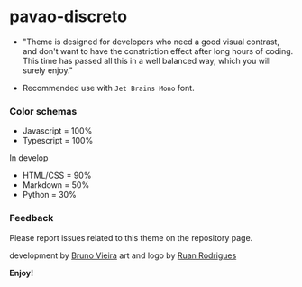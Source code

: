 # pavao-discreto

* "Theme is designed for developers who need a good visual contrast, and don't want to have the constriction effect after long hours of coding. This time has passed all this in a well balanced way, which you will surely enjoy."

* Recommended use with `Jet Brains Mono` font.


### Color schemas
- Javascript = 100%
- Typescript = 100%

In develop
- HTML/CSS = 90%
- Markdown = 50%
- Python = 30%
  

### Feedback
Please report issues related to this theme on the repository page.


development by [Bruno Vieira](mailto:vieira.es@gmail.com)
art and logo by [Ruan Rodrigues](mailto:ru.1170@hotmail.com)



**Enjoy!**
